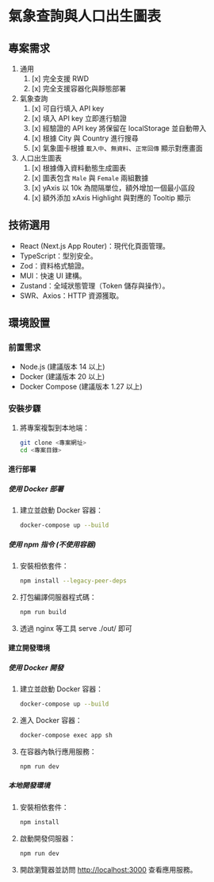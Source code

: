 # 氣象查詢與人口出生圖表

## 專案需求

1. 通用
   1. [x] 完全支援 RWD
   2. [x] 完全支援容器化與靜態部署
2. 氣象查詢
   1. [x] 可自行填入 API key
   2. [x] 填入 API key 立即進行驗證
   3. [x] 經驗證的 API key 將保留在 localStorage 並自動帶入
   4. [x] 根據 City 與 Country 進行搜尋
   5. [x] 氣象圖卡根據 `載入中`、`無資料`、`正常回傳` 顯示對應畫面
3. 人口出生圖表
   1. [x] 根據傳入資料動態生成圖表
   2. [x] 圖表包含 `Male` 與 `Female` 兩組數據
   3. [x] yAxis 以 10k 為間隔單位，額外增加一個最小區段
   4. [x] 額外添加 xAxis Highlight 與對應的 Tooltip 顯示

## 技術選用

- React (Next.js App Router)：現代化頁面管理。
- TypeScript：型別安全。
- Zod：資料格式驗證。
- MUI：快速 UI 建構。
- Zustand：全域狀態管理（Token 儲存與操作）。
- SWR、Axios：HTTP 資源獲取。

## 環境設置

### 前置需求

- Node.js (建議版本 14 以上)
- Docker (建議版本 20 以上)
- Docker Compose (建議版本 1.27 以上)

### 安裝步驟

1. 將專案複製到本地端：

   ```sh
   git clone <專案網址>
   cd <專案目錄>
   ```

#### 進行部署

##### 使用 Docker 部署

1. 建立並啟動 Docker 容器：

   ```sh
   docker-compose up --build
   ```

##### 使用 npm 指令 (不使用容器)

1. 安裝相依套件：

   ```sh
   npm install --legacy-peer-deps
   ```

2. 打包編譯伺服器程式碼：

   ```sh
   npm run build
   ```

3. 透過 nginx 等工具 serve ./out/ 即可

#### 建立開發環境

##### 使用 Docker 開發

1. 建立並啟動 Docker 容器：

   ```sh
   docker-compose up --build
   ```

2. 進入 Docker 容器：

   ```sh
   docker-compose exec app sh
   ```

3. 在容器內執行應用服務：

   ```sh
   npm run dev
   ```

##### 本地開發環境

1. 安裝相依套件：

   ```sh
   npm install
   ```

2. 啟動開發伺服器：

   ```sh
   npm run dev
   ```

3. 開啟瀏覽器並訪問 <http://localhost:3000> 查看應用服務。

